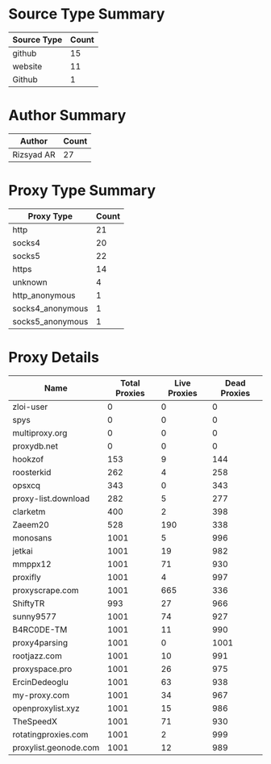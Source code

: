 # Source Type Summary

| Source Type | Count |
|-------------|-------|
| github | 15 |
| website | 11 |
| Github | 1 |


# Author Summary

| Author | Count |
|--------|-------|
| Rizsyad AR | 27 |


# Proxy Type Summary

| Proxy Type | Count |
|------------|-------|
| http | 21 |
| socks4 | 20 |
| socks5 | 22 |
| https | 14 |
| unknown | 4 |
| http_anonymous | 1 |
| socks4_anonymous | 1 |
| socks5_anonymous | 1 |


# Proxy Details

| Name | Total Proxies | Live Proxies | Dead Proxies |
|------|---------------|--------------|---------------|
| zloi-user | 0 | 0 | 0 |
| spys | 0 | 0 | 0 |
| multiproxy.org | 0 | 0 | 0 |
| proxydb.net | 0 | 0 | 0 |
| hookzof | 153 | 9 | 144 |
| roosterkid | 262 | 4 | 258 |
| opsxcq | 343 | 0 | 343 |
| proxy-list.download | 282 | 5 | 277 |
| clarketm | 400 | 2 | 398 |
| Zaeem20 | 528 | 190 | 338 |
| monosans | 1001 | 5 | 996 |
| jetkai | 1001 | 19 | 982 |
| mmppx12 | 1001 | 71 | 930 |
| proxifly | 1001 | 4 | 997 |
| proxyscrape.com | 1001 | 665 | 336 |
| ShiftyTR | 993 | 27 | 966 |
| sunny9577 | 1001 | 74 | 927 |
| B4RC0DE-TM | 1001 | 11 | 990 |
| proxy4parsing | 1001 | 0 | 1001 |
| rootjazz.com | 1001 | 10 | 991 |
| proxyspace.pro | 1001 | 26 | 975 |
| ErcinDedeoglu | 1001 | 63 | 938 |
| my-proxy.com | 1001 | 34 | 967 |
| openproxylist.xyz | 1001 | 15 | 986 |
| TheSpeedX | 1001 | 71 | 930 |
| rotatingproxies.com | 1001 | 2 | 999 |
| proxylist.geonode.com | 1001 | 12 | 989 |
